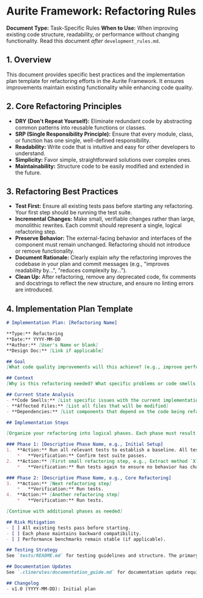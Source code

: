 # Aurite Framework: Refactoring Rules

**Document Type:** Task-Specific Rules
**When to Use:** When improving existing code structure, readability, or performance without changing functionality. Read this document *after* `development_rules.md`.

## 1. Overview

This document provides specific best practices and the implementation plan template for refactoring efforts in the Aurite Framework. It ensures improvements maintain existing functionality while enhancing code quality.

## 2. Core Refactoring Principles

- **DRY (Don't Repeat Yourself):** Eliminate redundant code by abstracting common patterns into reusable functions or classes.
- **SRP (Single Responsibility Principle):** Ensure that every module, class, or function has one single, well-defined responsibility.
- **Readability:** Write code that is intuitive and easy for other developers to understand.
- **Simplicity:** Favor simple, straightforward solutions over complex ones.
- **Maintainability:** Structure code to be easily modified and extended in the future.

## 3. Refactoring Best Practices

- **Test First:** Ensure all existing tests pass before starting any refactoring. Your first step should be running the test suite.
- **Incremental Changes:** Make small, verifiable changes rather than large, monolithic rewrites. Each commit should represent a single, logical refactoring step.
- **Preserve Behavior:** The external-facing behavior and interfaces of the component must remain unchanged. Refactoring should not introduce or remove functionality.
- **Document Rationale:** Clearly explain *why* the refactoring improves the codebase in your plan and commit messages (e.g., "improves readability by...", "reduces complexity by...").
- **Clean Up:** After refactoring, remove any deprecated code, fix comments and docstrings to reflect the new structure, and ensure no linting errors are introduced.

## 4. Implementation Plan Template

```markdown
# Implementation Plan: [Refactoring Name]

**Type:** Refactoring
**Date:** YYYY-MM-DD
**Author:** [User's Name or blank]
**Design Doc:** [Link if applicable]

## Goal
[What code quality improvements will this achieve? (e.g., improve performance, reduce complexity, increase readability)]

## Context
[Why is this refactoring needed? What specific problems or code smells does it solve?]

## Current State Analysis
- **Code Smells:** [List specific issues with the current implementation (e.g., long method, duplicated code, tight coupling)]
- **Affected Files:** [List all files that will be modified]
- **Dependencies:** [List components that depend on the code being refactored and may need to be checked]

## Implementation Steps

[Organize your refactoring into logical phases. Each phase must result in a working state with all tests passing.]

### Phase 1: [Descriptive Phase Name, e.g., Initial Setup]
1.  **Action:** Run all relevant tests to establish a baseline. All tests must pass.
    *   **Verification:** Confirm test suite passes.
2.  **Action:** [First small refactoring step, e.g., Extract method `X` from class `Y` in `file.py`]
    *   **Verification:** Run tests again to ensure no behavior has changed.

### Phase 2: [Descriptive Phase Name, e.g., Core Refactoring]
3.  **Action:** [Next refactoring step]
    *   **Verification:** Run tests.
4.  **Action:** [Another refactoring step]
    *   **Verification:** Run tests.

[Continue with additional phases as needed]

## Risk Mitigation
- [ ] All existing tests pass before starting.
- [ ] Each phase maintains backward compatibility.
- [ ] Performance benchmarks remain stable (if applicable).

## Testing Strategy
See `tests/README.md` for testing guidelines and structure. The primary goal is to ensure no regressions are introduced.

## Documentation Updates
See `.clinerules/documentation_guide.md` for documentation update requirements. Focus on updating code comments and docstrings to reflect the new structure.

## Changelog
- v1.0 (YYYY-MM-DD): Initial plan
